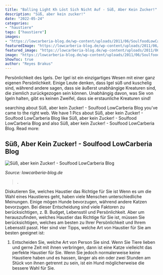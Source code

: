 ```yaml
---
title: "Balling Light Kh Löst Sich Nicht Auf - Süß, Aber Kein Zucker!"
description: "Süß, aber kein zucker!"
date: "2022-05-24"
categories:
- "haustiere"
tags: ["haustiere"]
images:
- "https://lowcarberia-blog.de/wp-content/uploads/2011/06/SoulfoodLowCarberia_Erythrit_1000g-450x450.jpg"
featuredImage: "https://lowcarberia-blog.de/wp-content/uploads/2011/06/SoulfoodLowCarberia_Erythrit_1000g-450x450.jpg"
featured_image: "https://lowcarberia-blog.de/wp-content/uploads/2011/06/SoulfoodLowCarberia_Erythrit_1000g-450x450.jpg"
image: "https://lowcarberia-blog.de/wp-content/uploads/2011/06/SoulfoodLowCarberia_Erythrit_1000g-450x450.jpg"
ShowToc: true
author: "Reyes Brakus"
---
```



Persönlichkeit des Igels.
Der Igel ist ein einzigartiges Wesen mit einer ganz eigenen Persönlichkeit. Einige Leute denken, dass Igel süß und kuschelig sind, während andere sagen, dass sie äußerst unabhängige Kreaturen sind, die ziemlich zurückgezogen sein können. Unabhängig davon, was Sie von Igeln halten, gibt es keinen Zweifel, dass sie erstaunliche Kreaturen sind!

	

		
searching about Süß, aber kein Zucker! - Soulfood LowCarberia Blog you've came to the right web. We have 1 Pics about Süß, aber kein Zucker! - Soulfood LowCarberia Blog like Süß, aber kein Zucker! - Soulfood LowCarberia Blog and also Süß, aber kein Zucker! - Soulfood LowCarberia Blog. Read more:
		
    
## Süß, Aber Kein Zucker! - Soulfood LowCarberia Blog

<img loading=lazy src="https://lowcarberia-blog.de/wp-content/uploads/2011/06/SoulfoodLowCarberia_Erythrit_1000g-450x450.jpg" onerror="this.onerror=null;this.src='https://tse1.mm.bing.net/th?id=OIP.8w48Hklp9ws-lK1iozF7jwAAAA&amp;pid=15.1';" alt="Süß, aber kein Zucker! - Soulfood LowCarberia Blog">

_Source: lowcarberia-blog.de_

>. 

	

Diskutieren Sie, welches Haustier das Richtige für Sie ist
Wenn es um die Wahl eines Haustieres geht, haben viele Menschen unterschiedliche Meinungen. Einige mögen Hunde bevorzugen, während andere Katzen bevorzugen. Bei dieser Entscheidung sind viele Faktoren zu berücksichtigen, z. B. Budget, Lebensstil und Persönlichkeit. Aber um herauszufinden, welches Haustier das Richtige für Sie ist, müssen Sie berücksichtigen, welches am besten zu Ihrer Persönlichkeit und Ihrem Lebensstil passt. Hier sind vier Tipps, welche Art von Haustier für Sie am besten geeignet ist:
1) Entscheiden Sie, welche Art von Person Sie sind. Wenn Sie Tiere lieben und gerne Zeit mit ihnen verbringen, dann ist eine Katze vielleicht das perfekte Haustier für Sie. Wenn Sie jedoch normalerweise keine Haustiere haben und es hassen, länger als ein oder zwei Stunden am Stück von ihnen getrennt zu sein, ist ein Hund möglicherweise die bessere Wahl für Sie.

